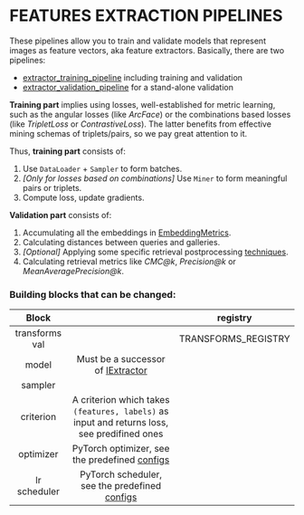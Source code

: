 # FEATURES EXTRACTION PIPELINES

These pipelines allow you to train and validate models that represent images as feature vectors, aka feature extractors.
Basically, there are two pipelines:
* [extractor_training_pipeline](https://open-metric-learning.readthedocs.io/en/latest/contents/lightning.html#extractor-training-pipeline) including training and validation
* [extractor_validation_pipeline](https://open-metric-learning.readthedocs.io/en/latest/contents/lightning.html#extractor-validation-pipeline) for a stand-alone validation

**Training part** implies using losses, well-established for metric learning, such as the angular losses
(like *ArcFace*) or the combinations based losses (like *TripletLoss* or *ContrastiveLoss*).
The latter benefits from effective mining schemas of triplets/pairs, so we pay great attention to it.

Thus, **training part** consists of:
   1. Use `DataLoader` + `Sampler` to form batches.
   2. *[Only for losses based on combinations]* Use `Miner` to form meaningful pairs or triplets.
   3. Compute loss, update gradients.

**Validation part** consists of:
  1. Accumulating all the embeddings in [EmbeddingMetrics](https://open-metric-learning.readthedocs.io/en/latest/contents/metrics.html#embeddingmetrics).
  2. Calculating distances between queries and galleries.
  3. *[Optional]* Applying some specific retrieval postprocessing [techniques](https://open-metric-learning.readthedocs.io/en/latest/contents/postprocessing.html).
  4. Calculating retrieval metrics like *CMC@k*, *Precision@k* or *MeanAveragePrecision@k*.

### Building blocks that can be changed:

|      Block       |                                                                                                                                     |       registry       |
|:----------------:|:-----------------------------------------------------------------------------------------------------------------------------------:|:--------------------:|
|  transforms val  |                                                                                                                                     | TRANSFORMS_REGISTRY  |
|      model       |   Must be a successor of [IExtractor](https://open-metric-learning.readthedocs.io/en/latest/contents/interfaces.html#iextractor)    |                      |
|     sampler      |                                                                                                                                     |                      |
|    criterion     |                     A criterion which takes `(features, labels)` as input and returns loss, see predifined ones                     |                      |
|    optimizer     |  PyTorch optimizer, see the predefined [configs](https://github.com/OML-Team/open-metric-learning/tree/main/oml/configs/optimizer)  |                      |
|   lr scheduler   |  PyTorch scheduler, see the predefined [configs](https://github.com/OML-Team/open-metric-learning/tree/main/oml/configs/scheduler)  |                      |
